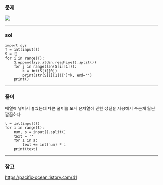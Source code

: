 ### 문제
![](https://images.velog.io/images/chestnut1044/post/b896cf69-7f95-400b-ba70-f944ce7e2188/image.png)


---

### sol
```
import sys
T = int(input())
S = []
for i in range(T):
    S.append(sys.stdin.readline().split())
    for j in range(len(S[i][1])):
        k = int(S[i][0])
        print(str(S[i][1])[j]*k, end='')
    print()
```


---

### 풀이
배열에 넣어서 풀었는데 다른 풀이를 보니 문자열에 관한 성질을 사용해서 푸는게 훨씬 깔끔하다
```
t = int(input())
for i in range(t):
    num, s = input().split()
    text = ''
    for i in s:
        text += int(num) * i
    print(text)
```


---

### 참고
https://pacific-ocean.tistory.com/41